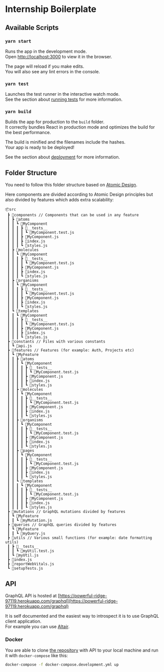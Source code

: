 # Internship Boilerplate

## Available Scripts

### `yarn start`

Runs the app in the development mode.\
Open [http://localhost:3000](http://localhost:3000) to view it in the browser.

The page will reload if you make edits.\
You will also see any lint errors in the console.

### `yarn test`

Launches the test runner in the interactive watch mode.\
See the section about [running tests](https://facebook.github.io/create-react-app/docs/running-tests) for more information.

### `yarn build`

Builds the app for production to the `build` folder.\
It correctly bundles React in production mode and optimizes the build for the best performance.

The build is minified and the filenames include the hashes.\
Your app is ready to be deployed!

See the section about [deployment](https://facebook.github.io/create-react-app/docs/deployment) for more information.

## Folder Structure

You need to follow this folder structure based on [Atomic Design](https://bradfrost.com/blog/post/atomic-web-design/).

Here components are divided according to Atomic Design principles but also divided by features which adds extra scalability:

```
📦src
 ┣ 📂components // Components that can be used in any feature
 ┃ ┣ 📂atoms
 ┃ ┃ ┗ 📂MyComponent
 ┃ ┃ ┃ ┣ 📂__tests__
 ┃ ┃ ┃ ┃ ┗ 📜MyComponent.test.js
 ┃ ┃ ┃ ┣ 📜MyComponent.js
 ┃ ┃ ┃ ┣ 📜index.js
 ┃ ┃ ┃ ┗ 📜styles.js
 ┃ ┣ 📂molecules
 ┃ ┃ ┗ 📂MyComponent
 ┃ ┃ ┃ ┣ 📂__tests__
 ┃ ┃ ┃ ┃ ┗ 📜MyComponent.test.js
 ┃ ┃ ┃ ┣ 📜MyComponent.js
 ┃ ┃ ┃ ┣ 📜index.js
 ┃ ┃ ┃ ┗ 📜styles.js
 ┃ ┣ 📂organisms
 ┃ ┃ ┗ 📂MyComponent
 ┃ ┃ ┃ ┣ 📂__tests__
 ┃ ┃ ┃ ┃ ┗ 📜MyComponent.test.js
 ┃ ┃ ┃ ┣ 📜MyComponent.js
 ┃ ┃ ┃ ┣ 📜index.js
 ┃ ┃ ┃ ┗ 📜styles.js
 ┃ ┗ 📂templates
 ┃ ┃ ┗ 📂MyComponent
 ┃ ┃ ┃ ┣ 📂__tests__
 ┃ ┃ ┃ ┃ ┗ 📜MyComponent.test.js
 ┃ ┃ ┃ ┣ 📜MyComponent.js
 ┃ ┃ ┃ ┣ 📜index.js
 ┃ ┃ ┃ ┗ 📜styles.js
 ┣ 📂constants // Files with various constants
 ┃ ┗ 📜api.js
 ┣ 📂features // Features (for example: Auth, Projects etc)
 ┃ ┗ 📂MyFeature
 ┃ ┃ ┣ 📂atoms
 ┃ ┃ ┃ ┗ 📂MyComponent
 ┃ ┃ ┃ ┃ ┣ 📂__tests__
 ┃ ┃ ┃ ┃ ┃ ┗ 📜MyComponent.test.js
 ┃ ┃ ┃ ┃ ┣ 📜MyComponent.js
 ┃ ┃ ┃ ┃ ┣ 📜index.js
 ┃ ┃ ┃ ┃ ┗ 📜styles.js
 ┃ ┃ ┣ 📂molecules
 ┃ ┃ ┃ ┗ 📂MyComponent
 ┃ ┃ ┃ ┃ ┣ 📂__tests__
 ┃ ┃ ┃ ┃ ┃ ┗ 📜MyComponent.test.js
 ┃ ┃ ┃ ┃ ┣ 📜MyComponent.js
 ┃ ┃ ┃ ┃ ┣ 📜index.js
 ┃ ┃ ┃ ┃ ┗ 📜styles.js
 ┃ ┃ ┣ 📂organisms
 ┃ ┃ ┃ ┗ 📂MyComponent
 ┃ ┃ ┃ ┃ ┣ 📂__tests__
 ┃ ┃ ┃ ┃ ┃ ┗ 📜MyComponent.test.js
 ┃ ┃ ┃ ┃ ┣ 📜MyComponent.js
 ┃ ┃ ┃ ┃ ┣ 📜index.js
 ┃ ┃ ┃ ┃ ┗ 📜styles.js
 ┃ ┃ ┣ 📂pages
 ┃ ┃ ┃ ┗ 📂MyComponent
 ┃ ┃ ┃ ┃ ┣ 📂__tests__
 ┃ ┃ ┃ ┃ ┃ ┗ 📜MyComponent.test.js
 ┃ ┃ ┃ ┃ ┣ 📜MyComponent.js
 ┃ ┃ ┃ ┃ ┣ 📜index.js
 ┃ ┃ ┃ ┃ ┗ 📜styles.js
 ┃ ┃ ┗ 📂templates
 ┃ ┃ ┃ ┗ 📂MyComponent
 ┃ ┃ ┃ ┃ ┣ 📂__tests__
 ┃ ┃ ┃ ┃ ┃ ┗ 📜MyComponent.test.js
 ┃ ┃ ┃ ┃ ┣ 📜MyComponent.js
 ┃ ┃ ┃ ┃ ┣ 📜index.js
 ┃ ┃ ┃ ┃ ┗ 📜styles.js
 ┣ 📂mutations // GraphQL mutations divided by features
 ┃ ┗ 📂MyFeature
 ┃ ┃ ┗ 📜myMutation.js
 ┣ 📂queries // GraphQL queries divided by features
 ┃ ┗ 📂MyFeature
 ┃ ┃ ┗ 📜myQuery.js
 ┣ 📂utils // Various small functions (for example: date formatting utils)
 ┃ ┣ 📂__tests__
 ┃ ┃ ┗ 📜myUtil.test.js
 ┃ ┗ 📜myUtil.js
 ┣ 📜index.js
 ┣ 📜reportWebVitals.js
 ┗ 📜setupTests.js
```

## API
GraphQL API is hosted at [https://powerful-ridge-97119.herokuapp.com/graphql](https://powerful-ridge-97119.herokuapp.com/graphql)

It is self documented and the easiest way to introspect it is to use GraphQL client application. \
For example you can use [Altair](https://altair.sirmuel.design/).

### Docker
You are able to clone [the repository](https://github.com/VladWithCookies/kaifbreaker-api) with API to your local machine and run it with `docker-compose` like this:
```bash
docker-compose -f docker-compose.development.yml up
```

